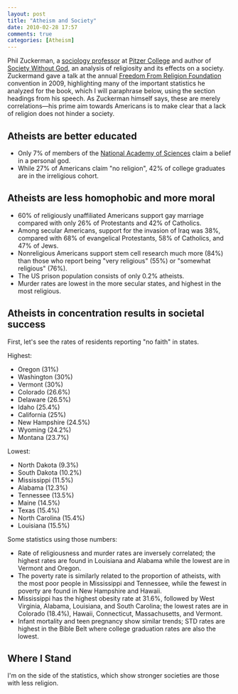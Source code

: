 ```yaml
---
layout: post
title: "Atheism and Society"
date: 2010-02-28 17:57
comments: true
categories: [Atheism]
---
```

Phil Zuckerman, a [sociology professor](http://www.pitzer.edu/academics/faculty/zuckerman/) at [Pitzer College](http://www.pitzer.edu) and author of [Society Without God](http://www.amazon.com/Society-without-God-Religious-Contentment/dp/0814797148), an analysis of religiosity and its effects on a society.  Zuckermand gave a talk at the annual [Freedom From Religion Foundation](http://ffrf.org) convention in 2009, highlighting many of the important statistics he analyzed for the book, which I will paraphrase below, using the section headings from his speech.  As Zuckerman himself says, these are merely correlations—his prime aim towards Americans is to make clear that a lack of religion does not hinder a society.

## Atheists are better educated

- Only 7% of members of the [National Academy of Sciences](http://www.nationalacademies.org) claim a belief in a personal god.
- While 27% of Americans claim "no religion", 42% of college graduates are in the irreligious cohort.

## Atheists are less homophobic and more moral

- 60% of religiously unaffiliated Americans support gay marriage compared with only 26% of Protestants and 42% of Catholics.
- Among secular Americans, support for the invasion of Iraq was 38%, compared with 68% of evangelical Protestants, 58% of Catholics, and 47% of Jews.
- Nonreligious Americans support stem cell research much more (84%) than those who report being "very religious" (55%) or "somewhat religious" (76%).
- The US prison population consists of only 0.2% atheists.
- Murder rates are lowest in the more secular states, and highest in the most religious.

## Atheists in concentration results in societal success

First, let's see the rates of residents reporting "no faith" in states.

Highest:

- Oregon (31%)
- Washington (30%)
- Vermont (30%)
- Colorado (26.6%)
- Delaware (26.5%)
- Idaho (25.4%)
- California (25%)
- New Hampshire (24.5%)
- Wyoming (24.2%)
- Montana (23.7%)

Lowest:

- North Dakota (9.3%)
- South Dakota (10.2%)
- Mississippi (11.5%)
- Alabama (12.3%)
- Tennessee (13.5%)
- Maine (14.5%)
- Texas (15.4%)
- North Carolina (15.4%)
- Louisiana (15.5%)

Some statistics using those numbers:

- Rate of religiousness and murder rates are inversely correlated; the highest rates are found in Louisiana and Alabama while the lowest are in Vermont and Oregon.
- The poverty rate is similarly related to the proportion of atheists, with the most poor people in Mississippi and Tennessee, while the fewest in poverty are found in New Hampshire and Hawaii.
- Mississippi has the highest obesity rate at 31.6%, followed by West Virginia, Alabama, Louisiana, and South Carolina; the lowest rates are in Colorado (18.4%), Hawaii, Connecticut, Massachusetts, and Vermont.
- Infant mortality and teen pregnancy show similar trends; STD rates are highest in the Bible Belt where college graduation rates are also the lowest.

## Where I Stand

I'm on the side of the statistics, which show stronger societies are those with less religion.
